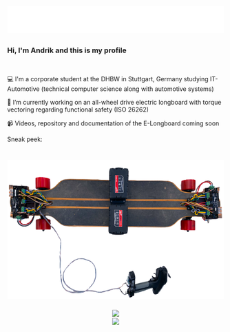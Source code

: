 <h1 align="center">
  <img src="https://raw.githubusercontent.com/AndrikSeeger/AndrikSeeger/master/name.svg" alt="Marton Lederer" />
</h1>

### Hi, I'm Andrik and this is my profile       
<img src="https://komarev.com/ghpvc/?username=AndrikSeeger&style=flat-square&color=blue" alt=""/>

💻 I'm a corporate student at the DHBW in Stuttgart, Germany studying IT-Automotive (technical computer science along with automotive systems)

🔭 I’m currently working on an all-wheel drive electric longboard with torque vectoring regarding functional safety (ISO 26262)

📹 Videos, repository and documentation of the E-Longboard coming soon

Sneak peek:
<h1 align="center">
  <img src="https://raw.githubusercontent.com/AndrikSeeger/AndrikSeeger/master/Sneak_Peek_Longboard.png" alt="Marton Lederer" />
</h1>

<center><img src="https://github-readme-stats.vercel.app/api?username=andrikseeger&hide=prs,issues&count_private=true&show_icons=true&theme=github_dark&&shbm_iconsatrue&title_coloraffffffBicon_colorsbb2acfBtext_coloradaf7dc3bg_color=191919-y">

<center><img src="https://github-readme-stats.vercel.app/api/top-langs/?username=andrikseeger&theme=github_dark&hide=makefile&langs_count=8">
